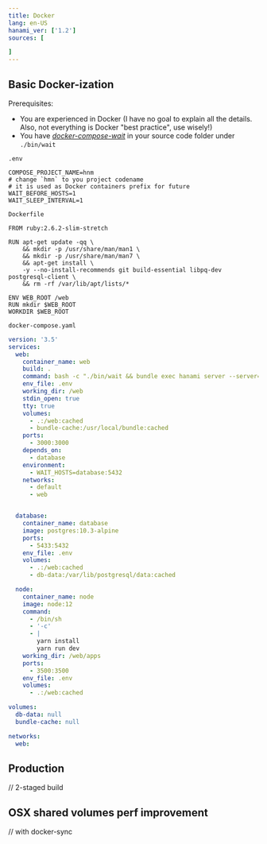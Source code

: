 ```yaml
---
title: Docker
lang: en-US
hanami_ver: ['1.2']
sources: [

]
---
```


## Basic Docker-ization

Prerequisites:
* You are experienced in Docker (I have no goal to explain all the details. Also, not everything is Docker "best practice", use wisely!)
* You have [*docker-compose-wait*](https://github.com/ufoscout/docker-compose-wait) in your source code folder under `./bin/wait`


`.env`

``` properties{2}
COMPOSE_PROJECT_NAME=hnm
# change `hmn` to you project codename
# it is used as Docker containers prefix for future
WAIT_BEFORE_HOSTS=1
WAIT_SLEEP_INTERVAL=1
```

`Dockerfile`
``` docker
FROM ruby:2.6.2-slim-stretch

RUN apt-get update -qq \
    && mkdir -p /usr/share/man/man1 \
    && mkdir -p /usr/share/man/man7 \
    && apt-get install \
    -y --no-install-recommends git build-essential libpq-dev postgresql-client \
    && rm -rf /var/lib/apt/lists/*

ENV WEB_ROOT /web
RUN mkdir $WEB_ROOT
WORKDIR $WEB_ROOT
```

`docker-compose.yaml`
``` yaml
version: '3.5'
services:
  web:
    container_name: web
    build: .
    command: bash -c "./bin/wait && bundle exec hanami server --server=webrick --host 0.0.0.0"
    env_file: .env
    working_dir: /web
    stdin_open: true
    tty: true
    volumes:
      - .:/web:cached
      - bundle-cache:/usr/local/bundle:cached
    ports:
      - 3000:3000
    depends_on:
      - database
    environment:
      - WAIT_HOSTS=database:5432
    networks:
      - default
      - web


  database:
    container_name: database
    image: postgres:10.3-alpine
    ports:
      - 5433:5432
    env_file: .env
    volumes:
      - .:/web:cached
      - db-data:/var/lib/postgresql/data:cached

  node:
    container_name: node
    image: node:12
    command:
      - /bin/sh
      - '-c'
      - |
        yarn install
        yarn run dev
    working_dir: /web/apps
    ports:
      - 3500:3500
    env_file: .env
    volumes:
      - .:/web:cached

volumes:
  db-data: null
  bundle-cache: null

networks:
  web:
```



## Production

// 2-staged build


## OSX shared volumes perf improvement

// with docker-sync
